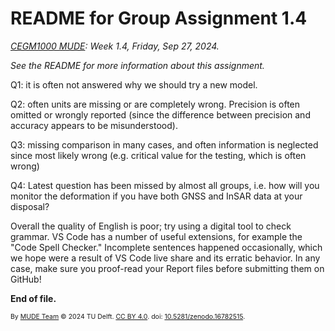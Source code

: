 # README for Group Assignment 1.4

*[CEGM1000 MUDE](http://mude.citg.tudelft.nl/): Week 1.4, Friday, Sep 27, 2024.*

_See the README for more information about this assignment._

Q1: it is often not answered why we should try a new model.

Q2: often units are missing or are completely wrong. Precision is often omitted or wrongly reported (since the difference between precision and accuracy appears to be misunderstood).

Q3: missing comparison in many cases, and often information is neglected since most likely wrong (e.g. critical value for the testing, which is often wrong)

Q4: Latest question has been missed by almost all groups, i.e. how will you monitor the deformation if you have both GNSS and InSAR data at your disposal?

Overall the quality of English is poor; try using a digital tool to check grammar. VS Code has a number of useful extensions, for example the "Code Spell Checker." Incomplete sentences happened occasionally, which we hope were a result of VS Code live share and its erratic behavior. In any case, make sure you proof-read your Report files before submitting them on GitHub!

**End of file.**

<span style="font-size: 75%">
By <a rel="MUDE" href="http://mude.citg.tudelft.nl/">MUDE Team</a> &copy; 2024 TU Delft. <a rel="license" href="http://creativecommons.org/licenses/by/4.0/">CC BY 4.0</a>. doi: <a rel="Zenodo DOI" href="https://doi.org/10.5281/zenodo.16782515">10.5281/zenodo.16782515</a>.
